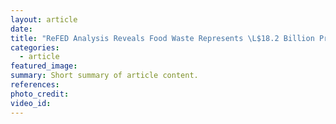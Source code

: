 ```yaml
---
layout: article
date:
title: "ReFED Analysis Reveals Food Waste Represents \L$18.2 Billion Profit Opportunity for Grocery Retailers"
categories:
  - article
featured_image:
summary: Short summary of article content.
references:
photo_credit:
video_id:
---
```

